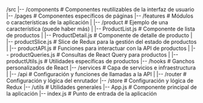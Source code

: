 /src
|-- /components # Componentes reutilizables de la interfaz de usuario
|-- /pages # Componentes específicos de páginas
|-- /features # Módulos o características de la aplicación
| |-- /product # Ejemplo de una característica (puede haber más)
| |-- ProductList.js # Componente de lista de productos
| |-- ProductDetail.js # Componente de detalle de producto
| |-- productSlice.js # Slice de Redux para la gestión del estado de productos
| |-- productAPI.js # Funciones para interactuar con la API de productos
| |-- productQueries.js # Consultas de React Query para productos
| |-- productUtils.js # Utilidades específicas de productos
|-- /hooks # Ganchos personalizados de React
|-- /services # Capa de servicios e infraestructura
| |-- /api # Configuración y funciones de llamadas a la API
| |-- /router # Configuración y lógica del enrutador
|-- /store # Configuración y lógica de Redux
|-- /utils # Utilidades generales
|-- App.js # Componente principal de la aplicación
|-- index.js # Punto de entrada de la aplicación

